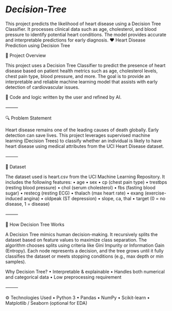 # *****Decision-Tree*****
This project predicts the likelihood of heart disease using a Decision Tree Classifier. It processes clinical data such as age, cholesterol, and blood pressure to identify potential heart conditions. The model provides accurate and interpretable predictions for early diagnosis.
❤️ Heart Disease Prediction using Decision Tree

📌 Project Overview

This project uses a Decision Tree Classifier to predict the presence of heart disease based on patient health metrics such as age, cholesterol levels, chest pain type, blood pressure, and more. The goal is to provide an interpretable and reliable machine learning model that assists with early detection of cardiovascular issues.

🧠 Code and logic written by the user and refined by AI.

⸻

🔍 Problem Statement

Heart disease remains one of the leading causes of death globally. Early detection can save lives. This project leverages supervised machine learning (Decision Trees) to classify whether an individual is likely to have heart disease using medical attributes from the UCI Heart Disease dataset.

⸻

🧪 Dataset

The dataset used is heart.csv from the UCI Machine Learning Repository. It includes the following features:
	•	age
	•	sex
	•	cp (chest pain type)
	•	trestbps (resting blood pressure)
	•	chol (serum cholesterol)
	•	fbs (fasting blood sugar)
	•	restecg (resting ECG)
	•	thalach (max heart rate)
	•	exang (exercise-induced angina)
	•	oldpeak (ST depression)
	•	slope, ca, thal
	•	target (0 = no disease, 1 = disease)

⸻

🧠 How Decision Tree Works

A Decision Tree mimics human decision-making. It recursively splits the dataset based on feature values to maximize class separation. The algorithm chooses splits using criteria like Gini Impurity or Information Gain (Entropy). Each node represents a decision, and the tree grows until it fully classifies the dataset or meets stopping conditions (e.g., max depth or min samples).

Why Decision Tree?
	•	Interpretable & explainable
	•	Handles both numerical and categorical data
	•	Low preprocessing requirement

⸻

⚙️ Technologies Used
	•	Python 3
	•	Pandas
	•	NumPy
	•	Scikit-learn
	•	Matplotlib / Seaborn (optional for EDA)
